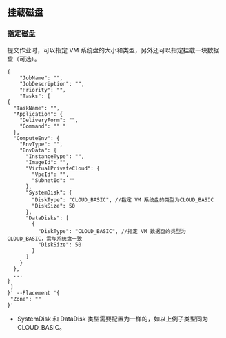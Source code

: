 ## 挂载磁盘
### 指定磁盘
提交作业时，可以指定 VM 系统盘的大小和类型，另外还可以指定挂载一块数据盘（可选）。

	{
		"JobName": "",
		"JobDescription": "",
		"Priority": "",
		"Tasks": [
    {
      "TaskName": "",
      "Application": {
        "DeliveryForm": "",
        "Command": "" "
      },
      "ComputeEnv": {
        "EnvType": "",
        "EnvData": {
          "InstanceType": "",
          "ImageId": "",
          "VirtualPrivateCloud": {
            "VpcId": "",
            "SubnetId": ""
          },
          "SystemDisk": {
            "DiskType": "CLOUD_BASIC", //指定 VM 系统盘的类型为CLOUD_BASIC
            "DiskSize": 50
          },
          "DataDisks": [
            {
              "DiskType": "CLOUD_BASIC", //指定 VM 数据盘的类型为CLOUD_BASIC，需与系统盘一致
              "DiskSize": 50
            }
          ]
        }
      },
      ...
    }
 	 ]
	}' --Placement '{
 	 "Zone": ""
	}' 

* SystemDisk 和 DataDisk 类型需要配置为一样的，如以上例子类型同为 CLOUD_BASIC。